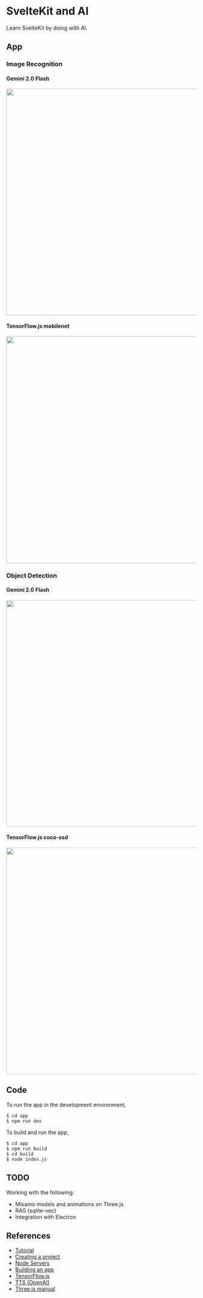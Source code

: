 # SvelteKit and AI

Learn SvelteKit by doing with AI.

## App

### Image Recognition

#### Gemini 2.0 Flash

<img src="docs/image_recognition_gemini.jpg" width=600>

#### TensorFlow.js mobilenet

<img src="docs/image_recognition_tf.jpg" width=600>

### Object Detection

#### Gemini 2.0 Flash

<img src="docs/object_detection_gemini.jpg" width=600>

#### TensorFlow.js coco-ssd

<img src="docs/object_detection_tf.jpg" width=600>

## Code

To run the app in the development environment,
```
$ cd app
$ npm run dev
```

To build and run the app,
```
$ cd app
$ npm run build
$ cd build
$ node index.js
```

## TODO

Working with the following:
- Mixamo models and animations on Three.js
- RAG (sqlite-vec)
- Integration with Electron

## References

- [Tutorial](https://svelte.dev/tutorial/kit/introducing-sveltekit)
- [Creating a project](https://svelte.dev/docs/kit/creating-a-project)
- [Node Servers](https://svelte.dev/docs/kit/adapter-node)
- [Building an app](https://svelte.dev/docs/kit/building-your-app)
- [TensorFlow.js](https://www.tensorflow.org/js)
- [TTS (OpenAI)](https://platform.openai.com/docs/guides/text-to-speech?lang=javascript)
- [Three.js manual](https://threejs.org/manual/)
